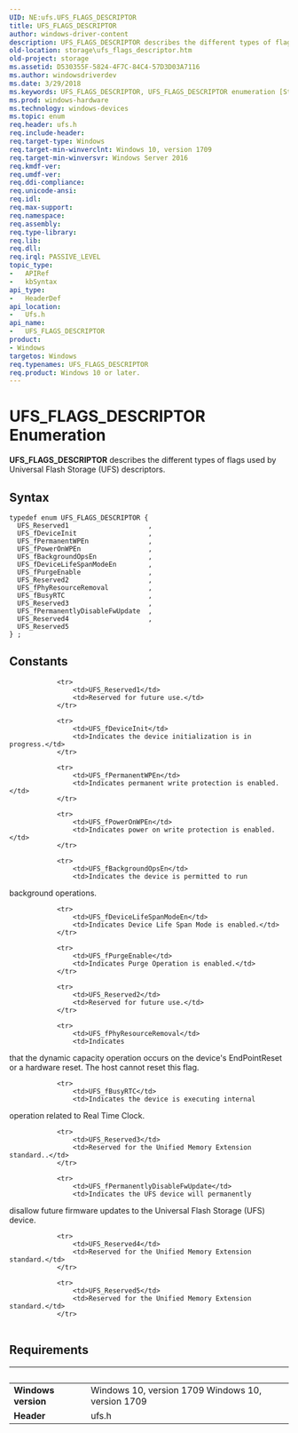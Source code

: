 ```yaml
---
UID: NE:ufs.UFS_FLAGS_DESCRIPTOR
title: UFS_FLAGS_DESCRIPTOR
author: windows-driver-content
description: UFS_FLAGS_DESCRIPTOR describes the different types of flags used by Universal Flash Storage (UFS) descriptors.
old-location: storage\ufs_flags_descriptor.htm
old-project: storage
ms.assetid: D530355F-5824-4F7C-84C4-57D3D03A7116
ms.author: windowsdriverdev
ms.date: 3/29/2018
ms.keywords: UFS_FLAGS_DESCRIPTOR, UFS_FLAGS_DESCRIPTOR enumeration [Storage Devices], UFS_Reserved1, UFS_Reserved2, UFS_Reserved3, UFS_Reserved4, UFS_Reserved5, UFS_fBackgroundOpsEn, UFS_fBusyRTC, UFS_fDeviceInit, UFS_fDeviceLifeSpanModeEn, UFS_fPermanentWPEn, UFS_fPermanentlyDisableFwUpdate, UFS_fPhyResourceRemoval, UFS_fPowerOnWPEn, UFS_fPurgeEnable, storage.ufs_flags_descriptor, ufs/UFS_FLAGS_DESCRIPTOR, ufs/UFS_Reserved1, ufs/UFS_Reserved2, ufs/UFS_Reserved3, ufs/UFS_Reserved4, ufs/UFS_Reserved5, ufs/UFS_fBackgroundOpsEn, ufs/UFS_fBusyRTC, ufs/UFS_fDeviceInit, ufs/UFS_fDeviceLifeSpanModeEn, ufs/UFS_fPermanentWPEn, ufs/UFS_fPermanentlyDisableFwUpdate, ufs/UFS_fPhyResourceRemoval, ufs/UFS_fPowerOnWPEn, ufs/UFS_fPurgeEnable
ms.prod: windows-hardware
ms.technology: windows-devices
ms.topic: enum
req.header: ufs.h
req.include-header: 
req.target-type: Windows
req.target-min-winverclnt: Windows 10, version 1709
req.target-min-winversvr: Windows Server 2016
req.kmdf-ver: 
req.umdf-ver: 
req.ddi-compliance: 
req.unicode-ansi: 
req.idl: 
req.max-support: 
req.namespace: 
req.assembly: 
req.type-library: 
req.lib: 
req.dll: 
req.irql: PASSIVE_LEVEL
topic_type:
-	APIRef
-	kbSyntax
api_type:
-	HeaderDef
api_location:
-	Ufs.h
api_name:
-	UFS_FLAGS_DESCRIPTOR
product:
- Windows
targetos: Windows
req.typenames: UFS_FLAGS_DESCRIPTOR
req.product: Windows 10 or later.
---
```


# UFS_FLAGS_DESCRIPTOR Enumeration
<b>UFS_FLAGS_DESCRIPTOR</b> describes the different types of flags used by Universal Flash Storage (UFS) descriptors.

## Syntax
```
typedef enum UFS_FLAGS_DESCRIPTOR {
  UFS_Reserved1                    ,
  UFS_fDeviceInit                  ,
  UFS_fPermanentWPEn               ,
  UFS_fPowerOnWPEn                 ,
  UFS_fBackgroundOpsEn             ,
  UFS_fDeviceLifeSpanModeEn        ,
  UFS_fPurgeEnable                 ,
  UFS_Reserved2                    ,
  UFS_fPhyResourceRemoval          ,
  UFS_fBusyRTC                     ,
  UFS_Reserved3                    ,
  UFS_fPermanentlyDisableFwUpdate  ,
  UFS_Reserved4                    ,
  UFS_Reserved5
} ;
```

## Constants

<table>
            
                <tr>
                    <td>UFS_Reserved1</td>
                    <td>Reserved for future use.</td>
                </tr>
            
                <tr>
                    <td>UFS_fDeviceInit</td>
                    <td>Indicates the device initialization is in progress.</td>
                </tr>
            
                <tr>
                    <td>UFS_fPermanentWPEn</td>
                    <td>Indicates permanent write protection is enabled.</td>
                </tr>
            
                <tr>
                    <td>UFS_fPowerOnWPEn</td>
                    <td>Indicates power on write protection is enabled.</td>
                </tr>
            
                <tr>
                    <td>UFS_fBackgroundOpsEn</td>
                    <td>Indicates the device is permitted to run
background operations.</td>
                </tr>
            
                <tr>
                    <td>UFS_fDeviceLifeSpanModeEn</td>
                    <td>Indicates Device Life Span Mode is enabled.</td>
                </tr>
            
                <tr>
                    <td>UFS_fPurgeEnable</td>
                    <td>Indicates Purge Operation is enabled.</td>
                </tr>
            
                <tr>
                    <td>UFS_Reserved2</td>
                    <td>Reserved for future use.</td>
                </tr>
            
                <tr>
                    <td>UFS_fPhyResourceRemoval</td>
                    <td>Indicates
that the dynamic capacity operation occurs on the device's EndPointReset or
a hardware reset. The host cannot reset this flag.</td>
                </tr>
            
                <tr>
                    <td>UFS_fBusyRTC</td>
                    <td>Indicates the device is executing internal
operation related to Real Time Clock.</td>
                </tr>
            
                <tr>
                    <td>UFS_Reserved3</td>
                    <td>Reserved for the Unified Memory Extension standard..</td>
                </tr>
            
                <tr>
                    <td>UFS_fPermanentlyDisableFwUpdate</td>
                    <td>Indicates the UFS device will permanently
disallow future firmware updates to
the Universal Flash Storage (UFS) device.</td>
                </tr>
            
                <tr>
                    <td>UFS_Reserved4</td>
                    <td>Reserved for the Unified Memory Extension standard.</td>
                </tr>
            
                <tr>
                    <td>UFS_Reserved5</td>
                    <td>Reserved for the Unified Memory Extension standard.</td>
                </tr>
</table>


## Requirements
| &nbsp; | &nbsp; |
| ---- |:---- |
| **Windows version** | Windows 10, version 1709 Windows 10, version 1709 |
| **Header** | ufs.h |